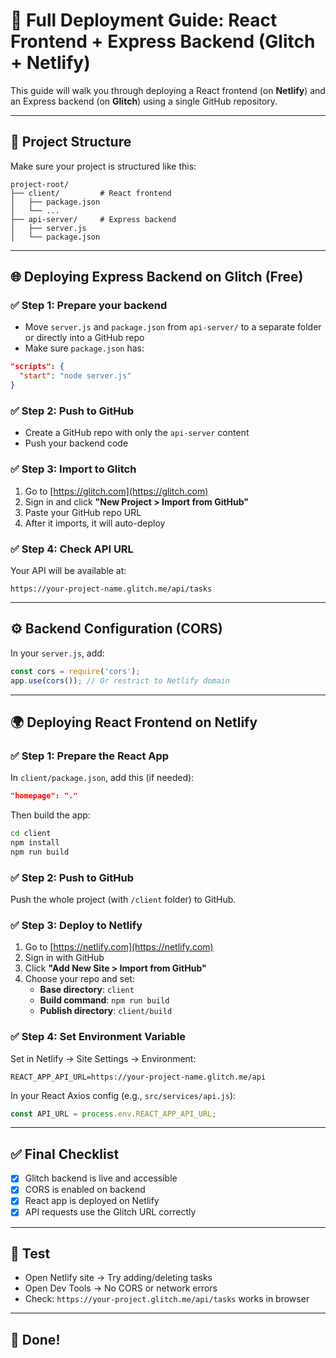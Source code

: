 # 🚀 Full Deployment Guide: React Frontend + Express Backend (Glitch + Netlify)

This guide will walk you through deploying a React frontend (on **Netlify**) and an Express backend (on **Glitch**) using a single GitHub repository.

---

## 📁 Project Structure

Make sure your project is structured like this:

```
project-root/
├── client/         # React frontend
│   ├── package.json
│   └── ...
├── api-server/     # Express backend
│   ├── server.js
│   └── package.json
```

---

## 🌐 Deploying Express Backend on Glitch (Free)

### ✅ Step 1: Prepare your backend
- Move `server.js` and `package.json` from `api-server/` to a separate folder or directly into a GitHub repo
- Make sure `package.json` has:

```json
"scripts": {
  "start": "node server.js"
}
```

### ✅ Step 2: Push to GitHub
- Create a GitHub repo with only the `api-server` content
- Push your backend code

### ✅ Step 3: Import to Glitch
1. Go to [https://glitch.com](https://glitch.com)
2. Sign in and click **"New Project > Import from GitHub"**
3. Paste your GitHub repo URL
4. After it imports, it will auto-deploy

### ✅ Step 4: Check API URL
Your API will be available at:
```
https://your-project-name.glitch.me/api/tasks
```

---

## ⚙️ Backend Configuration (CORS)
In your `server.js`, add:

```js
const cors = require('cors');
app.use(cors()); // Or restrict to Netlify domain
```

---

## 🌍 Deploying React Frontend on Netlify

### ✅ Step 1: Prepare the React App

In `client/package.json`, add this (if needed):
```json
"homepage": "."
```

Then build the app:
```bash
cd client
npm install
npm run build
```

### ✅ Step 2: Push to GitHub
Push the whole project (with `/client` folder) to GitHub.

### ✅ Step 3: Deploy to Netlify
1. Go to [https://netlify.com](https://netlify.com)
2. Sign in with GitHub
3. Click **"Add New Site > Import from GitHub"**
4. Choose your repo and set:
   - **Base directory**: `client`
   - **Build command**: `npm run build`
   - **Publish directory**: `client/build`

### ✅ Step 4: Set Environment Variable
Set in Netlify → Site Settings → Environment:
```
REACT_APP_API_URL=https://your-project-name.glitch.me/api
```

In your React Axios config (e.g., `src/services/api.js`):
```js
const API_URL = process.env.REACT_APP_API_URL;
```

---

## ✅ Final Checklist

- [x] Glitch backend is live and accessible
- [x] CORS is enabled on backend
- [x] React app is deployed on Netlify
- [x] API requests use the Glitch URL correctly

---

## 🧪 Test
- Open Netlify site → Try adding/deleting tasks
- Open Dev Tools → No CORS or network errors
- Check: `https://your-project.glitch.me/api/tasks` works in browser

---

## 🎉 Done!
